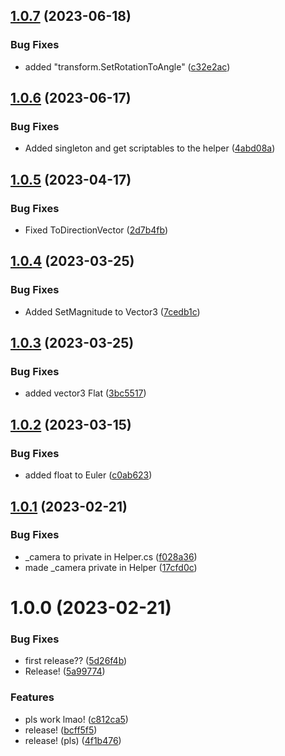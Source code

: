 ## [1.0.7](https://github.com/capsizedmoose/com.simonb.core/compare/v1.0.6...v1.0.7) (2023-06-18)


### Bug Fixes

* added "transform.SetRotationToAngle" ([c32e2ac](https://github.com/capsizedmoose/com.simonb.core/commit/c32e2aced944a518a90b67a1d7f46944ec6efd31))

## [1.0.6](https://github.com/capsizedmoose/com.simonb.core/compare/v1.0.5...v1.0.6) (2023-06-17)


### Bug Fixes

* Added singleton and get scriptables to the helper ([4abd08a](https://github.com/capsizedmoose/com.simonb.core/commit/4abd08ad4c356eefc2386a16fe699d5381c7f7b3))

## [1.0.5](https://github.com/capsizedmoose/com.simonb.core/compare/v1.0.4...v1.0.5) (2023-04-17)


### Bug Fixes

* Fixed ToDirectionVector ([2d7b4fb](https://github.com/capsizedmoose/com.simonb.core/commit/2d7b4fbd729c03b6438834d462179712953fc9d3))

## [1.0.4](https://github.com/capsizedmoose/com.simonb.core/compare/v1.0.3...v1.0.4) (2023-03-25)


### Bug Fixes

* Added SetMagnitude to Vector3 ([7cedb1c](https://github.com/capsizedmoose/com.simonb.core/commit/7cedb1c555a7ee879e32f9065672a9fc8f2f01ff))

## [1.0.3](https://github.com/capsizedmoose/com.simonb.core/compare/v1.0.2...v1.0.3) (2023-03-25)


### Bug Fixes

* added vector3 Flat ([3bc5517](https://github.com/capsizedmoose/com.simonb.core/commit/3bc55170cb974117bedbdcddede6e841dfd14e9e))

## [1.0.2](https://github.com/capsizedmoose/com.simonb.core/compare/v1.0.1...v1.0.2) (2023-03-15)


### Bug Fixes

* added float to Euler ([c0ab623](https://github.com/capsizedmoose/com.simonb.core/commit/c0ab6235129c0129f2fa2e7b9f4e0e20b92b2a58))

## [1.0.1](https://github.com/capsizedmoose/com.simonb.core/compare/v1.0.0...v1.0.1) (2023-02-21)


### Bug Fixes

* _camera to private in Helper.cs ([f028a36](https://github.com/capsizedmoose/com.simonb.core/commit/f028a36445c1d4c1d653e7c9cff5dae019aee642))
* made _camera private in Helper ([17cfd0c](https://github.com/capsizedmoose/com.simonb.core/commit/17cfd0c33a8d9569dcbcd098c8a52c8872f732c8))

# 1.0.0 (2023-02-21)


### Bug Fixes

* first release?? ([5d26f4b](https://github.com/capsizedmoose/com.simonb.core/commit/5d26f4b63d793b1dca30cec7ff0669abd24b5fc0))
* Release! ([5a99774](https://github.com/capsizedmoose/com.simonb.core/commit/5a99774a0030d122b03ab6af693447a5cd878935))


### Features

* pls work lmao! ([c812ca5](https://github.com/capsizedmoose/com.simonb.core/commit/c812ca56472a3d00bcc429d542b2237e42c09437))
* release! ([bcff5f5](https://github.com/capsizedmoose/com.simonb.core/commit/bcff5f59fdbe5c98aa7cbae4f99ced685abe4765))
* release! (pls) ([4f1b476](https://github.com/capsizedmoose/com.simonb.core/commit/4f1b4760645f0bd3a547bd544b1d64235fc5715c))
